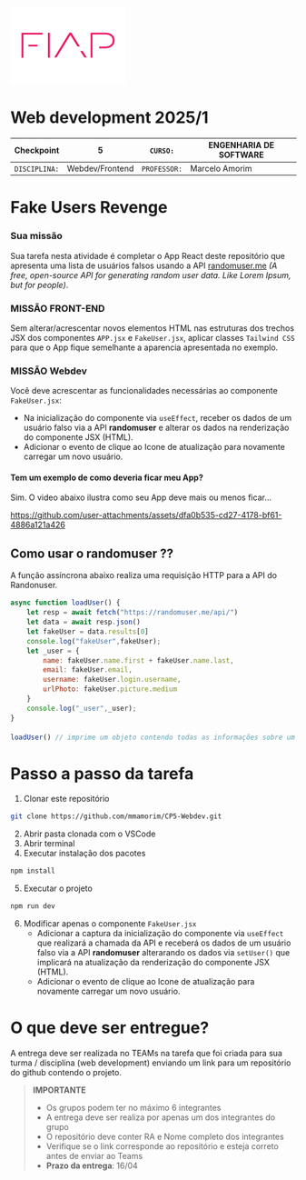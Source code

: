 ![](./fiap.png)

# Web development 2025/1


| Checkpoint        | 5      | ```CURSO:```     | ENGENHARIA DE SOFTWARE |
| ----------------- | ------ | ---------------- | ---------------------- |
| ```DISCIPLINA:``` | Webdev/Frontend | ```PROFESSOR:``` | Marcelo Amorim         |

# Fake Users Revenge

### Sua missão

Sua tarefa nesta atividade é completar o App React deste repositório que apresenta uma lista de usuários falsos usando a API [randomuser.me](https://randomuser.me/) *(A free, open-source API for generating random user data. Like Lorem Ipsum, but for people)*.

### MISSÃO FRONT-END

Sem alterar/acrescentar novos elementos HTML nas estruturas dos trechos JSX dos componentes ```APP.jsx``` e ```FakeUser.jsx```, aplicar classes ```Tailwind CSS``` para que o App fique semelhante a aparencia apresentada no exemplo.  

### MISSÃO Webdev

Você deve acrescentar as funcionalidades necessárias ao componente ```FakeUser.jsx```:
* Na inicialização do componente via ```useEffect```, receber os dados de um usuário falso via a API **randomuser** e alterar os dados na renderização do componente JSX (HTML).
* Adicionar o evento de clique ao Icone de atualização para novamente carregar um novo usuário. 

#### Tem um exemplo de como deveria ficar meu App?

Sim. O video abaixo ilustra como seu App deve mais ou menos ficar...

https://github.com/user-attachments/assets/dfa0b535-cd27-4178-bf61-4886a121a426

## Como usar o randomuser ??

A função assíncrona abaixo realiza uma requisição HTTP para a API do Randonuser.

~~~js
async function loadUser() {
    let resp = await fetch("https://randomuser.me/api/")
    let data = await resp.json()
    let fakeUser = data.results[0]
    console.log("fakeUser",fakeUser);
    let _user = {
        name: fakeUser.name.first + fakeUser.name.last,
        email: fakeUser.email,
        username: fakeUser.login.username,
        urlPhoto: fakeUser.picture.medium
    }
    console.log("_user",_user);
}

loadUser() // imprime um objeto contendo todas as informações sobre um usuário e um objeto _user com apenas as informações necessárias
~~~

# Passo a passo da tarefa

1. Clonar este repositório
   
~~~bash
git clone https://github.com/mmamorim/CP5-Webdev.git
~~~

2. Abrir pasta clonada com o VSCode
3. Abrir terminal
4. Executar instalação dos pacotes

~~~bash
npm install
~~~

5. Executar o projeto

~~~bash
npm run dev
~~~

6. Modificar apenas o componente ```FakeUser.jsx```
   * Adicionar a captura da inicialização do componente via ```useEffect``` que realizará a chamada da API e receberá os dados de um usuário falso via a API **randomuser** alterarando os dados via ```setUser()``` que implicará na atualização da renderização do componente JSX (HTML).
   * Adicionar o evento de clique ao Icone de atualização para novamente carregar um novo usuário.  

# O que deve ser entregue?

A entrega deve ser realizada no TEAMs na tarefa que foi criada para sua turma / disciplina (web development) enviando um link para um repositório do github contendo o projeto.

> **IMPORTANTE**
> * Os grupos podem ter no máximo 6 integrantes
> * A entrega deve ser realiza por apenas um dos integrantes do grupo 
> * O repositório deve conter RA e Nome completo dos integrantes
> * Verifique se o link corresponde ao repositório e esteja correto antes de enviar ao Teams 
> * **Prazo da entrega**: 16/04 

